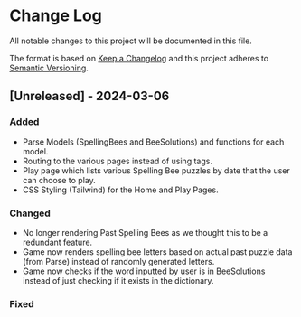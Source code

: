 # Change Log
All notable changes to this project will be documented in this file.
 
The format is based on [Keep a Changelog](http://keepachangelog.com/)
and this project adheres to [Semantic Versioning](http://semver.org/).
 
## [Unreleased] - 2024-03-06
 
### Added
- Parse Models (SpellingBees and BeeSolutions) and functions for each model.
- Routing to the various pages instead of using <a> tags.
- Play page which lists various Spelling Bee puzzles by date that the user can choose to play.
- CSS Styling (Tailwind) for the Home and Play Pages.
 
### Changed
- No longer rendering Past Spelling Bees as we thought this to be a redundant feature.
- Game now renders spelling bee letters based on actual past puzzle data (from Parse) instead of randomly generated letters.
- Game now checks if the word inputted by user is in BeeSolutions instead of just checking if it exists in the dictionary.

### Fixed